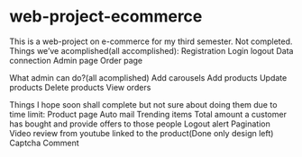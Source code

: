 # web-project-ecommerce
This is a web-project on e-commerce for my third semester.
Not completed.
Things we’ve acomplished(all accomplished):
Registration
Login logout
Data connection
Admin page
Order page

What admin can do?(all acomplished)
Add carousels
Add products
Update products
Delete products
View orders

Things I hope soon shall complete but not sure about doing them due to time limit:
Product page
Auto mail 
Trending items
Total amount a customer has bought and provide offers to those people
Logout alert
Pagination
Video review from youtube linked to the product(Done only design left)
Captcha
Comment
